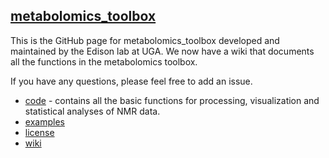 ## [metabolomics_toolbox](https://github.com/edisonomics/metabolomics_toolbox)

This is the GitHub page for metabolomics_toolbox developed and maintained by the Edison lab at UGA. 
We now have a wiki that documents all the functions in the metabolomics toolbox.

If you have any questions, please feel free to add an issue.


   * [code](https://github.com/edisonomics/metabolomics_toolbox/tree/master/code) - contains all the basic functions for processing, visualization and statistical analyses of NMR data.
   * [examples](https://github.com/edisonomics/metabolomics_toolbox/tree/master/examples)    
   * [license](https://github.com/edisonomics/metabolomics_toolbox/tree/master/license)    
   * [wiki](https://github.com/artedison/Edison_Lab_Shared_Metabolomics_UGA/wiki)